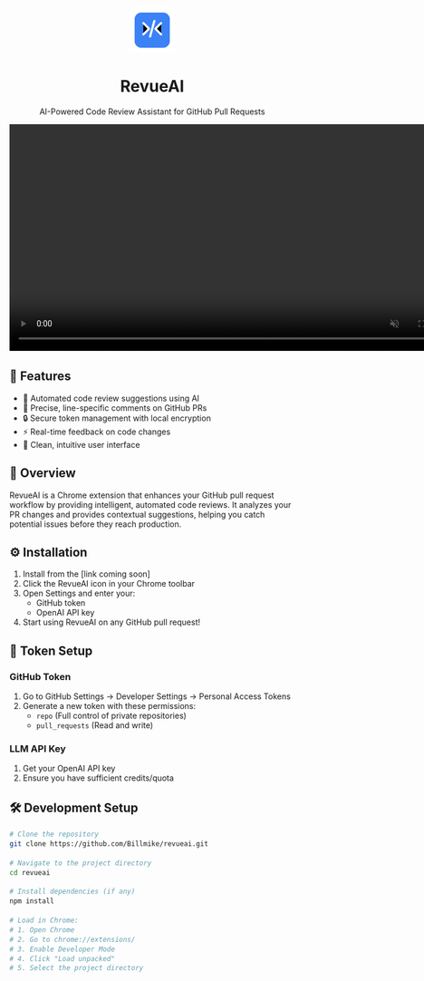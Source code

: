 <div align="center">
  <img src="icons/icon-128.png" alt="RevueAI Logo" width="80"/>
  <h1>RevueAI</h1>
  <p>AI-Powered Code Review Assistant for GitHub Pull Requests</p>
</div>

<div align="center">
  <video autoplay loop muted playsinline width="800">
    <source src="assets/demo.mp4" type="video/mp4">
  </video>
</div>

## 🚀 Features

- 🤖 Automated code review suggestions using AI
- 🎯 Precise, line-specific comments on GitHub PRs
- 🔒 Secure token management with local encryption
- ⚡ Real-time feedback on code changes
- 🎨 Clean, intuitive user interface

## 📖 Overview

RevueAI is a Chrome extension that enhances your GitHub pull request workflow by providing intelligent, automated code reviews. It analyzes your PR changes and provides contextual suggestions, helping you catch potential issues before they reach production.

## ⚙️ Installation

1. Install from the [link coming soon]
2. Click the RevueAI icon in your Chrome toolbar
3. Open Settings and enter your:
   - GitHub token
   - OpenAI API key
4. Start using RevueAI on any GitHub pull request!

## 🔑 Token Setup

### GitHub Token
1. Go to GitHub Settings → Developer Settings → Personal Access Tokens
2. Generate a new token with these permissions:
   - `repo` (Full control of private repositories)
   - `pull_requests` (Read and write)

### LLM API Key
1. Get your OpenAI API key
2. Ensure you have sufficient credits/quota

## 🛠️ Development Setup

```bash
# Clone the repository
git clone https://github.com/Billmike/revueai.git

# Navigate to the project directory
cd revueai

# Install dependencies (if any)
npm install

# Load in Chrome:
# 1. Open Chrome
# 2. Go to chrome://extensions/
# 3. Enable Developer Mode
# 4. Click "Load unpacked"
# 5. Select the project directory